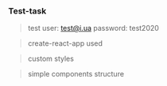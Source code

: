 ### Test-task

> test user: test@i.ua password: test2020

> create-react-app used

> custom styles

> simple components structure
